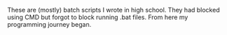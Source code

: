 These are (mostly) batch scripts I wrote in high school. They had blocked using CMD but forgot to block running .bat files. From here my programming journey began.
